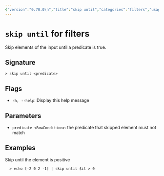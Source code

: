 ```yaml
---
{"version":"0.70.0\n","title":"skip until","categories":"filters","usage":"Skip elements of the input until a predicate is true.\n"}
---
```

<!-- THIS FILE IS GENERATED BY update_book_commands.cjs USING NUSHELL'S HELP COMMANDS.
REFRAIN FROM EDITING IT MANUALLY.-->
# <code>skip until</code> for filters

<div class='command-title'>Skip elements of the input until a predicate is true.</div>

## Signature

```> skip until <predicate>```

## Flags

 * ```-h, --help```: Display this help message
## Parameters

 * ```predicate <RowCondition>```: the predicate that skipped element must not match
## Examples

  Skip until the element is positive
```shell
  > echo [-2 0 2 -1] | skip until $it > 0
```


